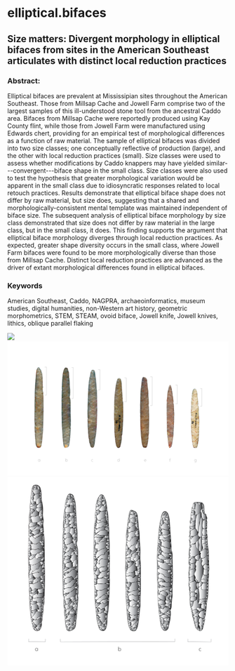 # elliptical.bifaces

## Size matters: Divergent morphology in elliptical bifaces from sites in the American Southeast articulates with distinct local reduction practices

### Abstract:

Elliptical bifaces are prevalent at Mississipian sites throughout the American Southeast. Those from Millsap Cache and Jowell Farm comprise two of the largest samples of this ill-understood stone tool from the ancestral Caddo area. Bifaces from Millsap Cache were reportedly produced using Kay County flint, while those from Jowell Farm were manufactured using Edwards chert, providing for an empirical test of morphological differences as a function of raw material. The sample of elliptical bifaces was divided into two size classes; one conceptually reflective of production (large), and the other with local reduction practices (small). Size classes were used to assess whether modifications by Caddo knappers may have yielded similar---convergent---biface shape in the small class. Size classes were also used to test the hypothesis that greater morphological variation would be apparent in the small class due to idiosyncratic responses related to local retouch practices. Results demonstrate that elliptical biface shape does not differ by raw material, but size does, suggesting that a shared and morphologically-consistent mental template was maintained independent of biface size. The subsequent analysis of elliptical biface morphology by size class demonstrated that size does not differ by raw material in the large class, but in the small class, it does. This finding supports the argument that elliptical biface morphology diverges through local reduction practices. As expected, greater shape diversity occurs in the small class, where Jowell Farm bifaces were found to be more morphologically diverse than those from Millsap Cache. Distinct local reduction practices are advanced as the driver of extant morphological differences found in elliptical bifaces. 

### Keywords

American Southeast, Caddo, NAGPRA, archaeoinformatics, museum studies, digital humanities, non-Western art history, geometric morphometrics, STEM, STEAM, ovoid biface, Jowell knife, Jowell knives, lithics, oblique parallel flaking

![](supp/images/map.png)
![](supp/images/ellipticalbifaces.png)
![](supp/images/elliptical.illustration.png)

